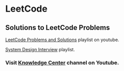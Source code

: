# LeetCode

## Solutions to LeetCode Problems

[LeetCode Problems and Solutions](https://www.youtube.com/playlist?list=PL1w8k37X_6L86f3PUUVFoGYXvZiZHde1S) playlist on youtube.

[System Design Interview](https://www.youtube.com/playlist?list=PL1w8k37X_6L-ixYtstrwVbB3J1aZuvkg1) playlist.

### Visit [Knowledge Center](https://www.youtube.com/c/KnowledgeCenter) channel on Youtube.
